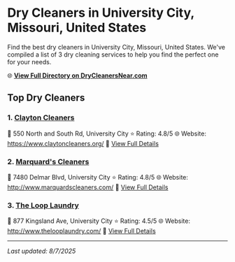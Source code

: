 # Dry Cleaners in University City, Missouri, United States

Find the best dry cleaners in University City, Missouri, United States. We've compiled a list of 3 dry cleaning services to help you find the perfect one for your needs.

🌐 **[View Full Directory on DryCleanersNear.com](https://drycleanersnear.com/city/US/Missouri/University%20City)**

## Top Dry Cleaners

### 1. [Clayton Cleaners](https://drycleanersnear.com/dryCleaner/686f1eb81cef475d4de83d25/clayton-cleaners)
📍 550 North and South Rd, University City
⭐ Rating: 4.8/5
🌐 Website: https://www.claytoncleaners.org/
🔗 [View Full Details](https://drycleanersnear.com/dryCleaner/686f1eb81cef475d4de83d25/clayton-cleaners)

### 2. [Marquard's Cleaners](https://drycleanersnear.com/dryCleaner/686f1f201cef475d4de840a8/marquard-s-cleaners)
📍 7480 Delmar Blvd, University City
⭐ Rating: 4.8/5
🌐 Website: http://www.marquardscleaners.com/
🔗 [View Full Details](https://drycleanersnear.com/dryCleaner/686f1f201cef475d4de840a8/marquard-s-cleaners)

### 3. [The Loop Laundry](https://drycleanersnear.com/dryCleaner/686f1ee51cef475d4de83ef4/the-loop-laundry)
📍 877 Kingsland Ave, University City
⭐ Rating: 4.5/5
🌐 Website: http://www.thelooplaundry.com/
🔗 [View Full Details](https://drycleanersnear.com/dryCleaner/686f1ee51cef475d4de83ef4/the-loop-laundry)


---

*Last updated: 8/7/2025*
